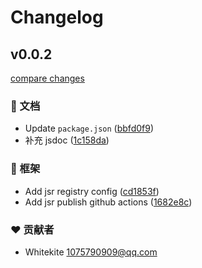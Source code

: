 # Changelog


## v0.0.2

[compare changes](https://github.com/Colourlessglow/preview-serve/compare/v0.0.1...v0.0.2)

### 📖 文档

- Update `package.json` ([bbfd0f9](https://github.com/Colourlessglow/preview-serve/commit/bbfd0f9))
- 补充 jsdoc ([1c158da](https://github.com/Colourlessglow/preview-serve/commit/1c158da))

### 🏡 框架

- Add jsr registry config ([cd1853f](https://github.com/Colourlessglow/preview-serve/commit/cd1853f))
- Add jsr publish github actions ([1682e8c](https://github.com/Colourlessglow/preview-serve/commit/1682e8c))

### ❤️ 贡献者

- Whitekite <1075790909@qq.com>


